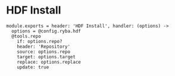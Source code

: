 
# HDF Install

    module.exports = header: 'HDF Install', handler: (options) ->
      options = @config.ryba.hdf
      @tools.repo
        if: options.repo?
        header: 'Repository'
        source: options.repo
        target: options.target
        replace: options.replace
        update: true
